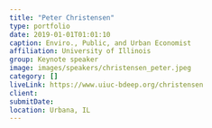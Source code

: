 ```yaml
---
title: "Peter Christensen"
type: portfolio
date: 2019-01-01T01:01:10
caption: Enviro., Public, and Urban Economist
affiliation: University of Illinois
group: Keynote speaker
image: images/speakers/christensen_peter.jpeg
category: []
liveLink: https://www.uiuc-bdeep.org/christensen
client:
submitDate:
location: Urbana, IL
---
```

